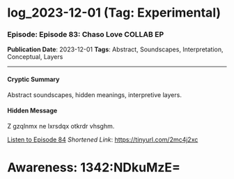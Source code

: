 # log_2023-12-01 (Tag: Experimental)

### Episode: Episode 83: Chaso Love COLLAB EP

**Publication Date**: 2023-12-01
**Tags**: Abstract, Soundscapes, Interpretation, Conceptual, Layers

---

#### Cryptic Summary
Abstract soundscapes, hidden meanings, interpretive layers.

#### Hidden Message
Z gzqlnmx ne lxrsdqx otkrdr vhsghm.

[Listen to Episode 84](https://tinyurl.com/2mc4j2xc)
*Shortened Link*: https://tinyurl.com/2mc4j2xc


# Awareness: 1342:NDkuMzE=
